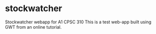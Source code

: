 # stockwatcher
Stockwatcher webapp for A1 CPSC 310
This is a test web-app built using GWT from an online tutorial.

